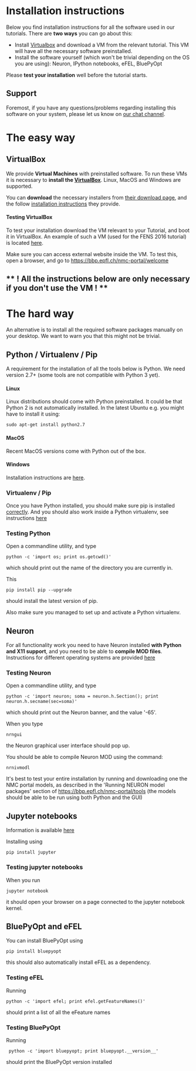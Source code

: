 # Installation instructions

Below you find installation instructions for all the software used in our tutorials.
There are **two ways** you can go about this:
* Install [Virtualbox](#virtualbox) and download a VM from the relevant tutorial. 
This VM will have all the necessary software preinstalled.                
* Install the software yourself (which won't be trivial depending on the OS you are using): Neuron, IPython notebooks, eFEL, BluePyOpt

Please **test your installation** well before the tutorial starts.

## Support

Foremost, if you have any questions/problems regarding installing this software on your system, 
please let us know on [our chat channel](https://gitter.im/BlueBrain/SimulationTutorials).

# The easy way
## VirtualBox                                                                    

We provide **Virtual Machines** with preinstalled software.
To run these VMs it is necessary to **install the [VirtualBox](https://www.virtualbox.org)**. Linux, MacOS and Windows are supported.

You can **download** the necessary installers from [their download page](https://www.virtualbox.org/wiki/Downloads), and the follow [installation instructions](https://www.virtualbox.org/manual/ch01.html) they provide.

#### Testing VirtualBox

To test your installation download the VM relevant to your Tutorial, and boot it in VirtualBox.
An example of such a VM (used for the FENS 2016 tutorial) is located [here](https://drive.google.com/open?id=0B5FLVTgErnMSbmZhZlFRbzF3T1U).

Make sure you can access external website inside the VM. To test this, open a browser, and go to https://bbp.epfl.ch/nmc-portal/welcome

## ** ! All the instructions below are only necessary if you don't use the VM ! **
# The hard way
An alternative is to install all the required software packages manually on your desktop.
We want to warn you that this might not be trivial.

## Python / Virtualenv / Pip

A requirement for the installation of all the tools below is Python.
We need version 2.7+ (some tools are not compatible with Python 3 yet).

#### Linux

Linux distributions should come with Python preinstalled. It could be that Python 2 is not automatically installed.
In the latest Ubuntu e.g. you might have to install it using:
```
sudo apt-get install python2.7
```

#### MacOS

Recent MacOS versions come with Python out of the box.

#### Windows

Installation instructions are [here](https://docs.python.org/2.7/using/windows.html).

### Virtualenv / Pip

Once you have Python installed, you should make sure pip is installed [correctly](https://pip.pypa.io/en/stable/installing/).
And you should also work inside a Python virtualenv, see instructions [here](https://virtualenv.pypa.io/en/stable/userguide/)

### Testing Python

Open a commandline utility, and type 
```
python -c 'import os; print os.getcwd()'
```
which should print out the name of the directory you are currently in.

This
```
pip install pip --upgrade
```
should install the latest version of pip.

Also make sure you managed to set up and activate a Python virtualenv.

## Neuron                                                                        

For all functionality work you need to have Neuron installed **with Python and X11 support**, and you need to be able to **compile MOD files**.
Instructions for different operating systems are provided [here](http://www.neuron.yale.edu/neuron/)

### Testing Neuron

Open a commandline utility, and type
```
python -c 'import neuron; soma = neuron.h.Section(); print neuron.h.secname(sec=soma)'
```
which should print out the Neuron banner, and the value '-65'.

When you type
```
nrngui
```
the Neuron graphical user interface should pop up.
                                                                                 
You should be able to compile Neuron MOD using the command:
```
nrnivmodl
```
It's best to test your entire installation by running and downloading one the NMC portal models, 
as described in the 'Running NEURON model packages' section of https://bbp.epfl.ch/nmc-portal/tools
(the models should be able to be run using both Python and the GUI)

## Jupyter notebooks

Information is available [here](http://jupyter.org/)

Installing using
```
pip install jupyter
```

### Testing jupyter notebooks

When you run 
```
jupyter notebook
```
it should open your browser on a page connected to the jupyter notebook kernel.

## BluePyOpt and eFEL

You can install BluePyOpt using
```
pip install bluepyopt
```
this should also automatically install eFEL as a dependency.

### Testing eFEL

Running
```
python -c 'import efel; print efel.getFeatureNames()'
```
should print a list of all the eFeature names

### Testing BluePyOpt

Running
```
 python -c 'import bluepyopt; print bluepyopt.__version__'
```
should print the BluePyOpt version installed
